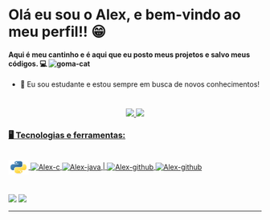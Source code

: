 # Olá eu sou o **Alex**, e bem-vindo ao meu perfil!! 😁
#### Aqui é meu cantinho e é aqui que eu posto meus projetos e salvo meus códigos. 💻 ![goma-cat](https://user-images.githubusercontent.com/89947341/197954598-ead79c61-2a6f-46f1-add3-3dda6355907c.gif)
- 🌱 Eu sou estudante e estou sempre em busca de novos conhecimentos!
#
<div align="center">
  <a href="https://github.com/AlexSilva-dev">
  <img height="180em" src="https://github-readme-stats.vercel.app/api?username=AlexSilva-dev&show_icons=true&theme=dark&include_all_commits=true&count_private=true"/>
  <img height="180em" src="https://github-readme-stats.vercel.app/api/top-langs/?username=AlexSilva-dev&layout=compact&langs_count=7&theme=dark"/>
</div>
  
  ### 🖥️ Tecnologias e ferramentas:
<div style="display: inline_block"><br>
   <img align="center" alt="Alex-Python" height="30" width="40" src="https://raw.githubusercontent.com/devicons/devicon/master/icons/python/python-original.svg">
  
  <img align="center" alt="Alex-c" height="30" width="40" src="https://cdn.jsdelivr.net/gh/devicons/devicon/icons/cplusplus/cplusplus-line.svg">
  
  <img align="center" alt="Alex-java" height="30" width="40" src="https://cdn.jsdelivr.net/gh/devicons/devicon/icons/java/java-original.svg">
  |
  <img align="center" alt="Alex-github" height="30" width="40" src="https://cdn.jsdelivr.net/gh/devicons/devicon/icons/github/github-original.svg">
  
  <img align="center" alt="Alex-github" height="30" width="40" src="https://cdn.jsdelivr.net/gh/devicons/devicon/icons/linux/linux-original.svg">

  
 #
  
  <div> 

  <a href = "mailto:alexaleq321@gmail.com"><img src="https://img.shields.io/badge/-Gmail-%23333?style=for-the-badge&logo=gmail&logoColor=dark" target="_blank"></a>
  <a href="https://www.linkedin.com/in/alex-da-silva1/" target="_blank"><img src="https://img.shields.io/badge/-LinkedIn-%230077B5?style=for-the-badge&logo=linkedin&logoColor=white" target="_blank"></a> 
 
</div>
  
  
----------
 

